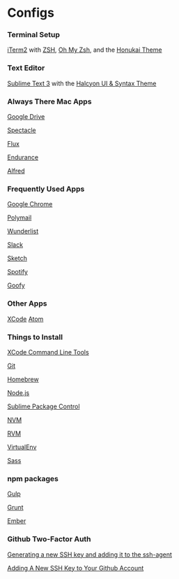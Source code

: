 # Configs

### Terminal Setup

[iTerm2](https://www.iterm2.com/) with
[ZSH](https://github.com/robbyrussell/oh-my-zsh/wiki/Installing-ZSH),
[Oh My Zsh](https://github.com/robbyrussell/oh-my-zsh), and the
[Honukai Theme](https://github.com/oskarkrawczyk/honukai-iterm-zsh)

### Text Editor

[Sublime Text 3](https://www.sublimetext.com/3) with the
[Halcyon UI & Syntax Theme](https://github.com/bchiang7/Halcyon)

### Always There Mac Apps

[Google Drive](https://www.google.com/drive/download/)

[Spectacle](https://www.spectacleapp.com/)

[Flux](https://justgetflux.com/)

[Endurance](http://www.enduranceapp.com/)

[Alfred](https://www.alfredapp.com/)


### Frequently Used Apps

[Google Chrome](https://www.google.com/intl/en/chrome/browser/desktop/index.html)

[Polymail](https://polymail.io/)

[Wunderlist](https://www.wunderlist.com/)

[Slack](https://slack.com/downloads/osx)

[Sketch](https://www.sketchapp.com/)

[Spotify](https://www.spotify.com/us/download/mac/)

[Goofy](http://www.goofyapp.com/)


### Other Apps

[XCode](https://developer.apple.com/xcode/)
[Atom](https://atom.io/)


### Things to Install

[XCode Command Line Tools](http://railsapps.github.io/xcode-command-line-tools.html)

[Git](https://git-scm.com/)

[Homebrew](https://brew.sh/)

[Node.js](https://nodejs.org/en/)

[Sublime Package Control](https://packagecontrol.io/installation)

[NVM](https://github.com/creationix/nvm/blob/master/README.md#installation)

[RVM](https://rvm.io/)

[VirtualEnv](https://virtualenv.pypa.io/en/stable/)

[Sass](http://sass-lang.com/install)


### npm packages

[Gulp](http://gulpjs.com/)

[Grunt](https://gruntjs.com/)

[Ember](https://www.emberjs.com/)


### Github Two-Factor Auth

[Generating a new SSH key and adding it to the ssh-agent](https://help.github.com/articles/generating-a-new-ssh-key-and-adding-it-to-the-ssh-agent/)

[Adding A New SSH Key to Your Github Account](https://help.github.com/articles/adding-a-new-ssh-key-to-your-github-account/)
